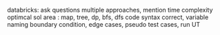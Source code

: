 
databricks:
ask questions
multiple approaches, mention time complexity
optimcal sol
area : map, tree, dp, bfs, dfs
code syntax correct, variable naming
boundary condition, edge cases,
pseudo test cases, run UT
